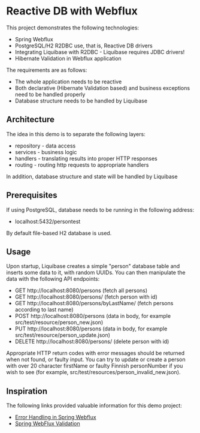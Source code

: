 # Reactive DB with Webflux
This project demonstrates the following technologies:
* Spring Webflux
* PostgreSQL/H2 R2DBC use, that is, Reactive DB drivers
* Integrating Liquibase with R2DBC - Liquibase requires JDBC drivers!
* Hibernate Validation in Webflux application

The requirements are as follows:
* The whole application needs to be reactive
* Both declarative (Hibernate Validation  based) and business exceptions need to be handled properly
* Database structure needs to be handled by Liquibase

## Architecture
The idea in this demo is to separate the following layers:
* repository - data access
* services - business logic
* handlers - translating results into proper HTTP responses
* routing - routing http requests to appropriate handlers

In addition, database structure and state will be handled by Liquibase

## Prerequisites
If using PostgreSQL, database needs to be running in the following address:
* localhost:5432/persontest

By default file-based H2 database is used.

## Usage
Upon startup, Liquibase creates a simple "person" database table and inserts some data to it, with random UUIDs. You can then manipulate the data with the following API endpoints:
* GET http://localhost:8080/persons (fetch all persons)
* GET http://localhost:8080/persons/<UUID> (fetch person with id)
* GET http://localhost:8080/persons/byLastName/<lastName> (fetch persons according to last name)
* POST http://localhost:8080/persons (data in body, for example src/test/resource/person_new.json)
* PUT http://localhost:8080/persons (data in body, for example src/test/resource/person_update.json)
* DELETE http://localhost:8080/persons/<UUID> (delete person with id)

Appropriate HTTP return codes with error messages should be returned when not found, or faulty input. You can try to update or create a person with over 20 character firstName or faulty Finnish personNumber if you wish to see (for example, src/test/resources/person_invalid_new.json).

## Inspiration
The following links provided valuable information for this demo project:
* [Error Handling in Spring Webflux](https://dzone.com/articles/error-handling-in-spring-webflux)
* [Spring WebFlux Validation](https://www.vinsguru.com/spring-webflux-validation/)

